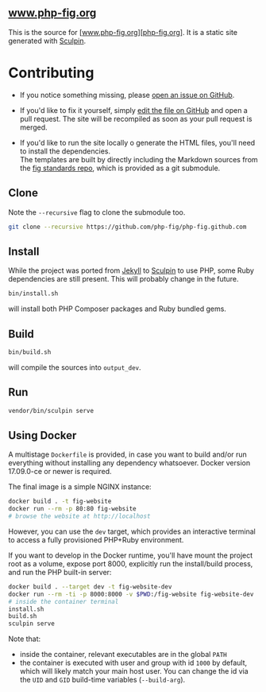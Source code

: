 www.php-fig.org
---------------

This is the source for [www.php-fig.org][php-fig.org]. It is a static site generated with
[Sculpin][sculpin].

 [php-fig.org]: http://www.php-fig.org


# Contributing

 - If you notice something missing, please [open an issue on GitHub][issue].

 - If you'd like to fix it yourself, simply [edit the file on GitHub][edit] and
    open a pull request. The site will be recompiled as soon as your pull
    request is merged.

 - If you'd like to run the site locally o generate the HTML files, you'll need to install the dependencies.  
    The templates are built by directly including the Markdown sources from the [fig standards repo][fig-standards], which is provided as a git submodule.  

    [issue]: https://github.com/php-fig/php-fig.github.com/issues
    [edit]:  https://github.com/blog/905-edit-like-an-ace
    [fig-standards]: https://github.com/php-fig/fig-standards


## Clone
Note the `--recursive` flag to clone the submodule too.
```bash
git clone --recursive https://github.com/php-fig/php-fig.github.com
```


## Install

While the project was ported from [Jekyll][jekyll] to [Sculpin][sculpin] to use PHP, some Ruby dependencies are still present. This will probably change in the future.
    
```bash
bin/install.sh
```

will install both PHP Composer packages and Ruby bundled gems.

  [jekyll]: https://github.com/mojombo/jekyll
  [sculpin]: https://sculpin.io


## Build

```bash
bin/build.sh
```

will compile the sources into `output_dev`. 


## Run

```bash
vendor/bin/sculpin serve
```


## Using Docker

A multistage `Dockerfile` is provided, in case you want to build and/or run everything without installing any dependency whatsoever. Docker version 17.09.0-ce or newer is required.

The final image is a simple NGINX instance:

```bash
docker build . -t fig-website
docker run --rm -p 80:80 fig-website
# browse the website at http://localhost
```

However, you can use the `dev` target, which provides an interactive terminal to access a fully provisioned PHP+Ruby environment.

If you want to develop in the Docker runtime, you'll have mount the project root as a volume, expose port 8000, explicitly run the install/build process, and run the PHP built-in server:

```bash
docker build . --target dev -t fig-website-dev
docker run --rm -ti -p 8000:8000 -v $PWD:/fig-website fig-website-dev 
# inside the container terminal
install.sh
build.sh
sculpin serve
```

Note that:
 - inside the container, relevant executables are in the global `PATH`
 - the container is executed with user and group with id `1000` by default, which will likely match your main host user. You can change the id via the `UID` and `GID` build-time variables (`--build-arg`).
